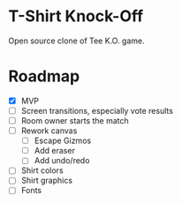 # T-Shirt Knock-Off

Open source clone of Tee K.O. game.

# Roadmap

- [x] MVP
- [ ] Screen transitions, especially vote results
- [ ] Room owner starts the match
- [ ] Rework canvas
    - [ ] Escape Gizmos
    - [ ] Add eraser
    - [ ] Add undo/redo
- [ ] Shirt colors
- [ ] Shirt graphics
- [ ] Fonts
